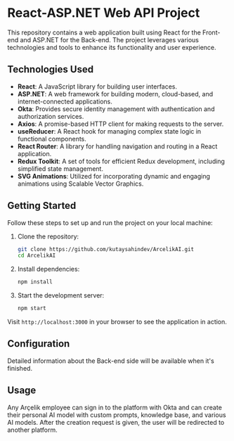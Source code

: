 # React-ASP.NET Web API Project

This repository contains a web application built using React for the Front-end and ASP.NET for the Back-end. The project leverages various technologies and tools to enhance its functionality and user experience.

## Technologies Used

- **React**: A JavaScript library for building user interfaces.
- **ASP.NET**: A web framework for building modern, cloud-based, and internet-connected applications.
- **Okta**: Provides secure identity management with authentication and authorization services.
- **Axios**: A promise-based HTTP client for making requests to the server.
- **useReducer**: A React hook for managing complex state logic in functional components.
- **React Router**: A library for handling navigation and routing in a React application.
- **Redux Toolkit**: A set of tools for efficient Redux development, including simplified state management.
- **SVG Animations**: Utilized for incorporating dynamic and engaging animations using Scalable Vector Graphics.

## Getting Started

Follow these steps to set up and run the project on your local machine:

1. Clone the repository:

    ```bash
    git clone https://github.com/kutaysahindev/ArcelikAI.git
    cd ArcelikAI
    ```

2. Install dependencies:

    ```bash
    npm install
    ```

3. Start the development server:

    ```bash
    npm start
    ```

Visit `http://localhost:3000` in your browser to see the application in action.

## Configuration

Detailed information about the Back-end side will be available when it's finished.

## Usage

Any Arçelik employee can sign in to the platform with Okta and can create their personal AI model with custom prompts, knowledge base, and various AI models. After the creation request is given, the user will be redirected to another platform.
